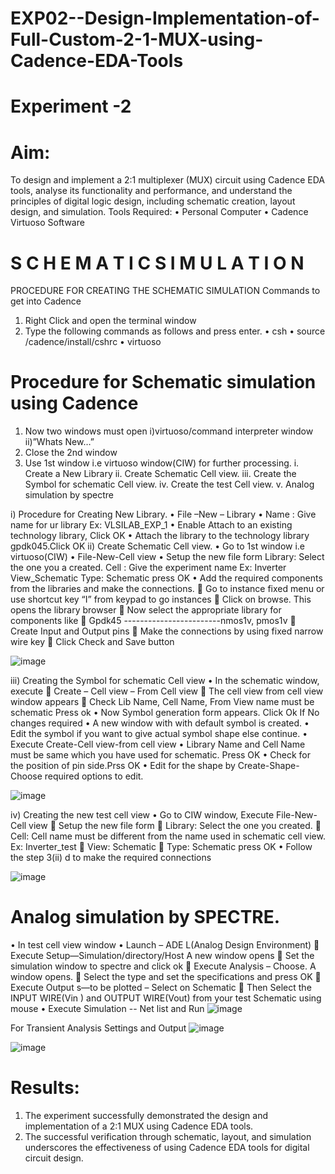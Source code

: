 # EXP02--Design-Implementation-of-Full-Custom-2-1-MUX-using-Cadence-EDA-Tools
# Experiment -2 
# Aim:
To design and implement a 2:1 multiplexer (MUX) circuit using Cadence EDA tools, analyse its functionality and performance, and understand the principles of digital logic design, including schematic creation, layout design, and simulation.
Tools Required:
•	Personal Computer
•	Cadence Virtuoso Software

# S C H E M A T I C S I M U L A T I O N
PROCEDURE FOR CREATING THE SCHEMATIC SIMULATION
Commands to get into Cadence
1.	Right Click and open the terminal window
2.	Type the following commands as follows and press enter.
•	csh
•	source /cadence/install/cshrc
•	virtuoso 
# Procedure for Schematic simulation using Cadence

1.	Now two windows must open i)virtuoso/command interpreter window ii)”Whats New…”
2.	Close the 2nd window
3.	Use 1st window i.e virtuoso window(CIW) for further processing.
i.	Create a New Library
ii.	Create Schematic Cell view.
iii.	Create the Symbol for schematic Cell view.
iv.	Create the test Cell view.
v.	Analog simulation by spectre


i)	Procedure for Creating New Library.
•	File –New – Library
•	Name : Give name for ur library Ex: VLSILAB_EXP_1
•	Enable Attach to an existing technology library, Click OK
•	Attach the library to the technology library gpdk045.Click OK
ii)	Create Schematic Cell view.
•	Go to 1st window i.e virtuoso(CIW)
•	File-New-Cell view
•	Setup the new file form
	  Library: Select the one you a created.
	  Cell : Give the experiment name Ex: Inverter View_Schematic
	  Type: Schematic press OK
•	Add the required components from the libraries and make the connections.
	Go to instance fixed menu or use shortcut key “I” from keypad to go instances
	Click on browse. This opens the library browser
	Now select the appropriate library for components like 
	Gpdk45 ------------------------nmos1v,  pmos1v
	Create Input and Output pins
	Make the connections by using fixed narrow wire key
	Click Check and Save button

![image](https://github.com/user-attachments/assets/aab73338-88e2-4de4-8da4-2484a3cffd03)


 
iii)	Creating the Symbol for schematic Cell view
•	In the schematic window, execute 
	Create – Cell view – From Cell view
	The cell view from cell view window appears
	Check Lib Name, Cell Name, From View name must be schematic Press ok
•	Now Symbol generation form appears. Click Ok If No changes required
•	A new window with with default symbol is created.
•	Edit the symbol if you want to give actual symbol shape else continue.
•	Execute Create-Cell view-from cell view
•	Library Name and Cell Name must be same which you have used for schematic. Press OK
•	Check for the position of pin side.Prss OK
•	Edit for the shape by Create-Shape-Choose required options to edit.

 ![image](https://github.com/user-attachments/assets/173472c3-ae4c-4567-a539-f3343c9ae018)

iv)	Creating the new test cell view
•	Go to CIW window, Execute File-New-Cell view
	Setup the new file form
	Library: Select the one you created.
	Cell: Cell name must be different from the name used in schematic cell view. Ex: Inverter_test
	View: Schematic
	Type: Schematic press OK
•	Follow the step 3(ii) d to make the required connections
 
![image](https://github.com/user-attachments/assets/d392aa15-b325-40cc-a053-2dd5eab6c6a5)

# Analog simulation by SPECTRE.
•	In test cell view window
•	Launch – ADE L(Analog Design Environment)
	Execute Setup—Simulation/directory/Host A new window opens
	Set the simulation window to spectre and click ok
	Execute Analysis – Choose. A window opens.
	Select the type and set the specifications and press OK
	Execute Output s—to be plotted – Select on Schematic
	Then Select the INPUT WIRE(Vin ) and OUTPUT WIRE(Vout) from your test 
Schematic using mouse
•	Execute Simulation -- Net list and Run
 ![image](https://github.com/user-attachments/assets/92eae130-d124-4f8b-a4b5-0040f418f193)

For Transient Analysis Settings and Output
 ![image](https://github.com/user-attachments/assets/47f7be45-4763-4d32-9eae-c417d1b7d501)

![image](https://github.com/user-attachments/assets/0aab6c14-1e05-436e-9d9e-6a65381cfac8)

# Results:
1.	The experiment successfully demonstrated the design and implementation of a 2:1 MUX using Cadence EDA tools. 
2.	The successful verification through schematic, layout, and simulation underscores the effectiveness of using Cadence EDA tools for digital circuit design.
